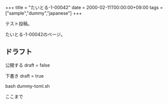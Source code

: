 +++
title = "たいとる-1-00042"
date = 2000-02-11T00:00:00+09:00
tags = ["sample","dummy","japanese"]
+++

テスト投稿。

たいとる-1-00042のページ。


## ドラフト

公開する
draft = false

下書き
draft = true

bash dummy-toml.sh

ここまで
